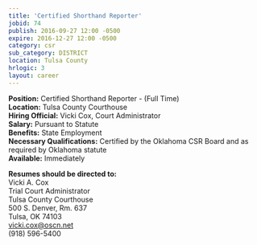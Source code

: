 ```yaml
---
title: 'Certified Shorthand Reporter'
jobid: 74
publish: 2016-09-27 12:00 -0500
expire: 2016-12-27 12:00 -0500
category: csr
sub_category: DISTRICT
location: Tulsa County
hrlogic: 3
layout: career
---
```

<p><strong>Position:</strong> Certified Shorthand Reporter - (Full Time)<br>
<strong>Location:</strong> Tulsa County Courthouse<br>
<strong>Hiring Official:</strong> Vicki Cox, Court Administrator<br>
<strong>Salary:</strong> Pursuant to Statute<br>
<strong>Benefits:</strong> State Employment<br>
<strong>Necessary Qualifications:</strong> Certified by the Oklahoma CSR Board and as required by Oklahoma statute<br>
<strong>Available:</strong> Immediately</p>
<p><strong>Resumes should be directed to:</strong><br>
Vicki A. Cox<br>
Trial Court Administrator<br>
Tulsa County Courthouse<br>
500 S. Denver, Rm. 637<br>
Tulsa, OK  74103<br>
<a href="mailto:vicki.cox@oscn.net" target="_blank">vicki.cox@oscn.net</a><br>
(918) 596-5400</p>